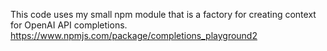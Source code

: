 This code uses my small npm module that is a factory for creating context for OpenAI API completions.
https://www.npmjs.com/package/completions_playground2
